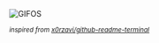 <div align="justify">
<picture>
    <source media="(prefers-color-scheme: dark)" srcset="https://i.ibb.co/sQXRL7h/output-gif.gif">
    <source media="(prefers-color-scheme: light)" srcset="https://i.ibb.co/sQXRL7h/output-gif.gif">
    <img alt="GIFOS" src="https://i.ibb.co/sQXRL7h/output-gif.gif">
</picture>

<sub><i>inspired from [x0rzavi/github-readme-terminal](https://github.com/x0rzavi/github-readme-terminal)</i></sub>

</div>

<!-- Image deletion URL: https://ibb.co/jGjf7td/54164afc8e33aef7932ecaa66a3c664e -->